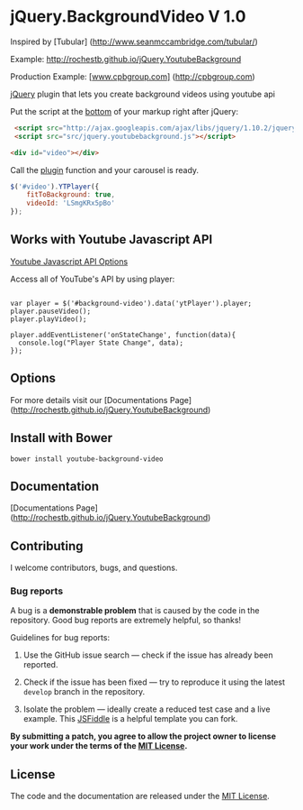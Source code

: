 # jQuery.BackgroundVideo V 1.0
Inspired by [Tubular] (http://www.seanmccambridge.com/tubular/)

Example: http://rochestb.github.io/jQuery.YoutubeBackground

Production Example: [www.cpbgroup.com] (http://cpbgroup.com)

[jQuery](http://jquery.com/) plugin that lets you create background videos using youtube api


Put the script at the [bottom](https://developer.yahoo.com/performance/rules.html#js_bottom) of your markup right after jQuery:

```html
 <script src="http://ajax.googleapis.com/ajax/libs/jquery/1.10.2/jquery.min.js"></script>
 <script src="src/jquery.youtubebackground.js"></script>
```

```html
<div id="video"></div>
```

Call the [plugin](http://learn.jquery.com/plugins/) function and your carousel is ready.

```javascript
$('#video').YTPlayer({
    fitToBackground: true,
    videoId: 'LSmgKRx5pBo'
});
```

## Works with Youtube Javascript API

[Youtube Javascript API Options](https://developers.google.com/youtube/js_api_reference)

Access all of YouTube's API by using player:
```

var player = $('#background-video').data('ytPlayer').player;
player.pauseVideo();
player.playVideo();

player.addEventListener('onStateChange', function(data){
  console.log("Player State Change", data);
});

```

## Options
For more details visit our [Documentations Page] (http://rochestb.github.io/jQuery.YoutubeBackground)


## Install with Bower

```
bower install youtube-background-video
```
## Documentation

[Documentations Page] (http://rochestb.github.io/jQuery.YoutubeBackground)

## Contributing

I welcome contributors, bugs, and questions.

### Bug reports

A bug is a **demonstrable problem** that is caused by the code in the repository. Good bug reports are extremely helpful, so thanks!

Guidelines for bug reports:

  1. Use the GitHub issue search — check if the issue has already been reported.

  2. Check if the issue has been fixed — try to reproduce it using the latest `develop` branch in the repository.

  3. Isolate the problem — ideally create a reduced test case and a live example. This [JSFiddle](http://jsfiddle.net/u3FTZ/) is a helpful template you can fork.


**By submitting a patch, you agree to allow the project owner to
license your work under the terms of the [MIT License](LICENSE).**

## License

The code and the documentation are released under the [MIT License](LICENSE).
